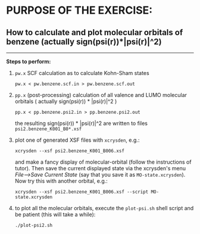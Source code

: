# PURPOSE OF THE EXERCISE: 
## How to calculate and plot molecular orbitals of benzene (actually sign(psi(r))*|psi(r)|^2)
-------------------------------------------------------

**Steps to perform:**

1. `pw.x` SCF calculation as to calculate Kohn-Sham states

       pw.x < pw.benzene.scf.in > pw.benzene.scf.out


2. `pp.x` (post-processing) calculation of all valence and LUMO
   molecular orbitals ( actually sign(psi(r)) * |psi(r)|^2 )

       pp.x < pp.benzene.psi2.in > pp.benzene.psi2.out

   the resulting sign(psi(r)) * |psi(r)|^2 are written to files
   `psi2.benzene_K001_B0*.xsf`


3. plot one of generated XSF files with `xcrysden`, e.g.:

       xcrysden --xsf psi2.benzene_K001_B006.xsf

    and make a fancy display of molecular-orbital (follow the
    instructions of tutor). Then save the current displayed state via
    the xcrysden's menu *File-->Save Current State* (say that you save
    it as `MO-state.xcrysden`). Now try this with another orbital, e.g.:

       xcrysden --xsf psi2.benzene_K001_B006.xsf --script MO-state.xcrysden
 

4. to plot all the molecular orbitals, execute the `plot-psi.sh` shell
   script and be patient (this will take a while):

       ./plot-psi2.sh
